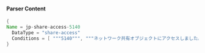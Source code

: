 #### Parser Content
```Java
{
Name = jp-share-access-5140
  DataType = "share-access"
  Conditions = [ """5140""", """ネットワーク共有オブジェクトにアクセスしました。""" ]
}
```